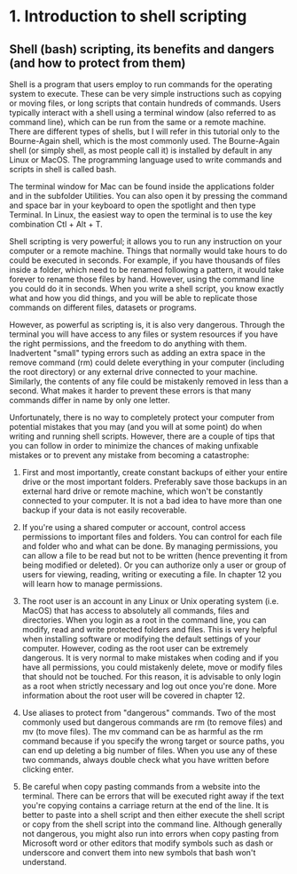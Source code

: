 # 1. Introduction to shell scripting

## Shell (bash) scripting, its benefits and dangers (and how to protect from them)

Shell is a program that users employ to run commands for the operating system to execute. These can be very simple instructions such as copying or moving files, or long scripts that contain hundreds of commands. Users typically interact with a shell using a terminal window (also referred to as command line), which can be run from the same or a remote machine. There are different types of shells, but I will refer in this tutorial only to the Bourne-Again shell, which is the most commonly used. The Bourne-Again shell (or simply shell, as most people call it) is installed by default in any Linux or MacOS. The programming language used to write commands and scripts in shell is called bash.

The terminal window for Mac can be found inside the applications folder and in the subfolder Utilities. You can also open it by pressing the command and space bar in your keyboard to open the spotlight and then type Terminal. In Linux, the easiest way to open the terminal is to use the key combination Ctl + Alt + T.

Shell scripting is very powerful; it allows you to run any instruction on your computer or a remote machine. Things that normally would take hours to do could be executed in seconds. For example, if you have thousands of files inside a folder, which need to be renamed following a pattern, it would take forever to rename those files by hand. However, using the command line you could do it in seconds. When you write a shell script, you know exactly what and how you did things, and you will be able to replicate those commands on different files, datasets or programs.

However, as powerful as scripting is, it is also very dangerous. Through the terminal you will have access to any files or system resources if you have the right permissions, and the freedom to do anything with them. Inadvertent "small" typing errors such as adding an extra space in the remove command (rm) could delete everything in your computer (including the root directory) or any external drive connected to your machine. Similarly, the contents of any file could be mistakenly removed in less than a second. What makes it harder to prevent these errors is that many commands differ in name by only one letter.

Unfortunately, there is no way to completely protect your computer from potential mistakes that you may (and you will at some point) do when writing and running shell scripts. However, there are a couple of tips that you can follow in order to minimize the chances of making unfixable mistakes or to prevent any mistake from becoming a catastrophe:

1. First and most importantly, create constant backups of either your entire drive or the most important folders. Preferably save those backups in an external hard drive or remote machine, which won't be constantly connected to your computer. It is not a bad idea to have more than one backup if your data is not easily recoverable.

2. If you're using a shared computer or account, control access permissions to important files and folders. You can control for each file and folder who and what can be done. By managing permissions, you can allow a file to be read but not to be written (hence preventing it from being modified or deleted). Or you can authorize only a user or group of users for viewing, reading, writing or executing a file. In chapter 12 you will learn how to manage permissions.

3. The root user is an account in any Linux or Unix operating system (i.e. MacOS) that has access to absolutely all commands, files and directories. When you login as a root in the command line, you can modify, read and write protected folders and files. This is very helpful when installing software or modifying the default settings of your computer. However, coding as the root user can be extremely dangerous. It is very normal to make mistakes when coding and if you have all permissions, you could mistakenly delete, move or modify files that should not be touched. For this reason, it is advisable to only login as a root when strictly necessary and log out once you're done. More information about the root user will be covered in chapter 12.

4. Use aliases to protect from "dangerous" commands. Two of the most commonly used but dangerous commands are rm (to remove files) and mv (to move files). The mv command can be as harmful as the rm command because if you specify the wrong target or source paths, you can end up deleting a big number of files. When you use any of these two commands, always double check what you have written before clicking enter.

5. Be careful when copy pasting commands from a website into the terminal. There can be errors that will be executed right away if the text you're copying contains a carriage return at the end of the line. It is better to paste into a shell script and then either execute the shell script or copy from the shell script into the command line. Although generally not dangerous, you might also run into errors when copy pasting from Microsoft word or other editors that modify symbols such as dash or underscore and convert them into new symbols that bash won't understand.
